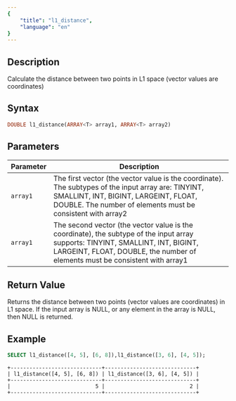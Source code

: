 ```yaml
---
{
    "title": "l1_distance",
    "language": "en"
}
---
```


<!-- 
Licensed to the Apache Software Foundation (ASF) under one
or more contributor license agreements.  See the NOTICE file
distributed with this work for additional information
regarding copyright ownership.  The ASF licenses this file
to you under the Apache License, Version 2.0 (the
"License"); you may not use this file except in compliance
with the License.  You may obtain a copy of the License at
  http://www.apache.org/licenses/LICENSE-2.0
Unless required by applicable law or agreed to in writing,
software distributed under the License is distributed on an
"AS IS" BASIS, WITHOUT WARRANTIES OR CONDITIONS OF ANY
KIND, either express or implied.  See the License for the
specific language governing permissions and limitations
under the License.
-->


## Description

Calculate the distance between two points in L1 space (vector values are coordinates)

## Syntax

```sql
DOUBLE l1_distance(ARRAY<T> array1, ARRAY<T> array2)
```

## Parameters

| Parameter | Description |
| -- |--|
| `array1` | The first vector (the vector value is the coordinate). The subtypes of the input array are: TINYINT, SMALLINT, INT, BIGINT, LARGEINT, FLOAT, DOUBLE. The number of elements must be consistent with array2 |
| `array1` | The second vector (the vector value is the coordinate), the subtype of the input array supports: TINYINT, SMALLINT, INT, BIGINT, LARGEINT, FLOAT, DOUBLE, the number of elements must be consistent with array1 |

## Return Value

Returns the distance between two points (vector values are coordinates) in L1 space. If the input array is NULL, or any element in the array is NULL, then NULL is returned.

## Example

```sql
SELECT l1_distance([4, 5], [6, 8]),l1_distance([3, 6], [4, 5]);
```

```text
+-----------------------------+-----------------------------+
| l1_distance([4, 5], [6, 8]) | l1_distance([3, 6], [4, 5]) |
+-----------------------------+-----------------------------+
|                           5 |                           2 |
+-----------------------------+-----------------------------+
```
